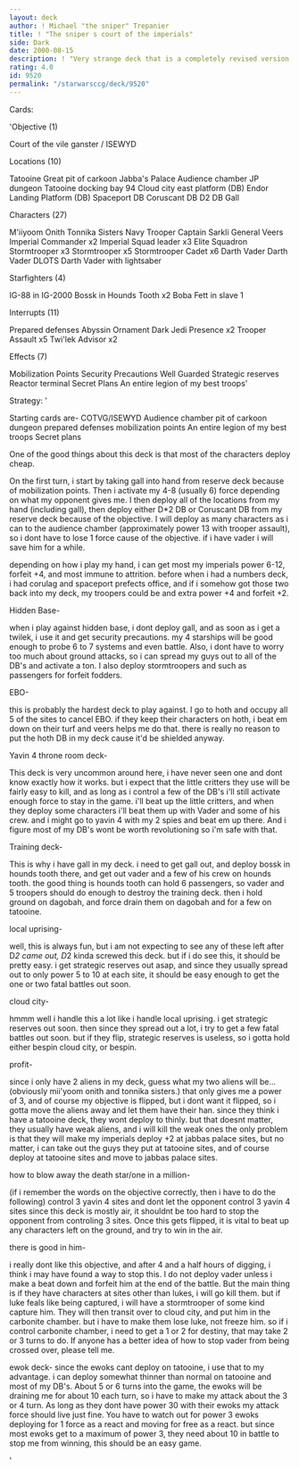```yaml
---
layout: deck
author: ! Michael "the sniper" Trepanier
title: ! "The sniper s court of the imperials"
side: Dark
date: 2000-08-15
description: ! "Very strange deck that is a completely revised version of a court of the vile ganster deck. This is a numbers deck that uses imperials with the court objective and has great activation."
rating: 4.0
id: 9520
permalink: "/starwarsccg/deck/9520"
---
```

Cards: 

'Objective (1)

Court of the vile ganster / ISEWYD

Locations (10)

Tatooine Great pit of carkoon
Jabba's Palace Audience chamber
JP dungeon
Tatooine docking bay 94
Cloud city east platform (DB)
Endor Landing Platform (DB)
Spaceport DB
Coruscant DB
D2 DB
Gall

Characters (27)

M'iiyoom Onith
Tonnika Sisters
Navy Trooper
Captain Sarkli
General Veers
Imperial Commander x2
Imperial Squad leader x3
Elite Squadron Stormtrooper x3
Stormtrooper x5
Stormtrooper Cadet x6
Darth Vader
Darth Vader DLOTS
Darth Vader with lightsaber

Starfighters (4)

IG-88 in IG-2000
Bossk in Hounds Tooth x2
Boba Fett in slave 1

Interrupts (11)

Prepared defenses
Abyssin Ornament
Dark Jedi Presence x2
Trooper Assault x5
Twi'lek Advisor x2

Effects (7)

Mobilization Points
Security Precautions
Well Guarded
Strategic reserves
Reactor terminal
Secret Plans
An entire legion of my best troops'

Strategy: '

Starting cards are-
COTVG/ISEWYD
Audience chamber
pit of carkoon
dungeon
prepared defenses
mobilization points
An entire legion of my best troops
Secret plans

One of the good things about this deck is that most of the characters deploy cheap.

On the first turn, i start by taking gall into hand from reserve deck because of mobilization points. Then i activate my 4-8 (usually 6) force depending on what my opponent gives me. I then deploy all of the locations from my hand (including gall), then deploy either D*2 DB or Coruscant DB from my reserve deck because of the objective. I will deploy as many characters as i can to the audience chamber (approximately power 13 with trooper assault), so i dont have to lose 1 force cause of the objective. if i have vader i will save him for a while.

depending on how i play my hand, i can get most my imperials power 6-12, forfeit +4, and most immune to attrition. before when i had a numbers deck, i had corulag and spaceport prefects office, and if i somehow got those two back into my deck, my troopers could be and extra power +4 and forfeit +2.

Hidden Base-

when i play against hidden base, i dont deploy gall, and as soon as i get a twilek, i use it and get security precautions. my 4 starships will be good enough to probe 6 to 7 systems and even battle. Also, i dont have to worry too much about ground attacks, so i can spread my guys out to all of the DB's and activate a ton. I also deploy stormtroopers and such as passengers for forfeit fodders.

EBO-

this is probably the hardest deck to play against. I go to hoth and occupy all 5 of the sites to cancel EBO. if they keep their characters on hoth, i beat em down on their turf and veers helps me do that. there is really no reason to put the hoth DB in my deck cause it'd be shielded anyway.

Yavin 4 throne room deck-

This deck is very uncommon around here, i have never seen one and dont know exactly how it works. but i expect that the little critters they use will be fairly easy to kill, and as long as i control a few of the DB's i'll still activate enough force to stay in the game. i'll beat up the little critters, and when they deploy some characters i'll beat them up with Vader and some of his crew. and i might go to yavin 4 with my 2 spies and beat em up there. And i figure most of my DB's wont be worth revolutioning so i'm safe with that.

Training deck-

This is why i have gall in my deck. i need to get gall out, and deploy bossk in hounds tooth there, and get out vader and a few of his crew on hounds tooth. the good thing is hounds tooth can hold 6 passengers, so vader and 5 troopers should do enough to destroy the training deck. then i hold ground on dagobah, and force drain them on dagobah and for a few on tatooine.

local uprising-

well, this is always fun, but i am not expecting to see any of these left after D*2 came out, D*2 kinda screwed this deck. but if i do see this, it should be pretty easy. i get strategic reserves out asap, and since they usually spread out to only power 5 to 10 at each site, it should be easy enough to get the one or two fatal battles out soon.

cloud city-

hmmm well i handle this a lot like i handle local uprising. i get strategic reserves out soon. then since they spread out a lot, i try to get a few fatal battles out soon. but if they flip, strategic reserves is useless, so i gotta hold either bespin cloud city, or bespin.

profit-

since i only have 2 aliens in my deck, guess what my two aliens will be... (obviously mii'yoom onith and tonnika sisters.) that only gives me a power of 3, and of course my objective is flipped, but i dont want it flipped, so i gotta move the aliens away and let them have their han. since they think i have a tatooine deck, they wont deploy to thinly. but that doesnt matter, they usually have weak aliens, and i will kill the weak ones the only problem is that they will make my imperials deploy +2 at jabbas palace sites, but no matter, i can take out the guys they put at tatooine sites, and of course deploy at tatooine sites and move to jabbas palace sites.

how to blow away the death star/one in a million-

(if i remember the words on the objective correctly, then i have to do the following) control 3 yavin 4 sites and dont let the opponent control 3 yavin 4 sites since this deck is mostly air, it shouldnt be too hard to stop the opponent from controling 3 sites. Once this gets flipped, it is vital to beat up any characters left on the ground, and try to win in the air.

there is good in him-

i really dont like this objective, and after 4 and a half hours of digging, i think i may have found a way to stop this. I do not deploy vader unless i make a beat down and forfeit him at the end of the battle. But the main thing is if they have characters at sites other than lukes, i will go kill them. but if luke feals like being captured, i will have a stormtrooper of some kind capture him. They will then transit over to cloud city, and put him in the carbonite chamber. but i have to make them lose luke, not freeze him. so if i control carbonite chamber, i need to get a 1 or 2 for destiny, that may take 2 or 3 turns to do. If anyone has a better idea of how to stop vader from being crossed over, please tell me.

ewok deck- since the ewoks cant deploy on tatooine, i use that to my advantage. i can deploy somewhat thinner than normal on tatooine and most of my DB's. About 5 or 6 turns into the game, the ewoks will be draining me for about 10 each turn, so i have to make my attack about the 3 or 4 turn. As long as they dont have power 30 with their ewoks my attack force should live just fine. You have to watch out for power 3 ewoks deploying for 1 force as a react and moving for free as a react. but since most ewoks get to a maximum of power 3, they need about 10 in battle to stop me from winning, this should be an easy game.



'
